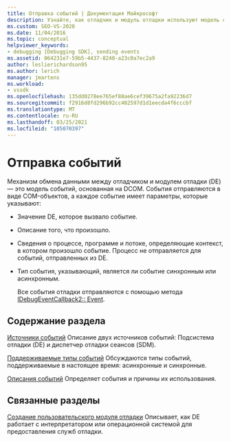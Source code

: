 ```yaml
---
title: Отправка событий | Документация Майкрософт
description: Узнайте, как отладчик и модуль отладки используют модель событий на основе DCOM. События отправляются в виде COM-объектов.
ms.custom: SEO-VS-2020
ms.date: 11/04/2016
ms.topic: conceptual
helpviewer_keywords:
- debugging [Debugging SDK], sending events
ms.assetid: 064231e7-59b5-4437-8240-a23c0a7ec2a9
author: leslierichardson95
ms.author: lerich
manager: jmartens
ms.workload:
- vssdk
ms.openlocfilehash: 135dd0278ee765ef88ae6cef39675a2fa92236d7
ms.sourcegitcommit: f2916d8fd296b92cc402597d1d1eecda4f6cccbf
ms.translationtype: MT
ms.contentlocale: ru-RU
ms.lasthandoff: 03/25/2021
ms.locfileid: "105070397"
---
```

# <a name="send-events"></a>Отправка событий
Механизм обмена данными между отладчиком и модулем отладки (DE) — это модель событий, основанная на DCOM. События отправляются в виде COM-объектов, а каждое событие имеет параметры, которые указывают:

- Значение DE, которое вызвало событие.

- Описание того, что произошло.

- Сведения о процессе, программе и потоке, определяющие контекст, в котором произошло событие. Процесс не отправляется для событий, отправленных из DE.

- Тип события, указывающий, является ли событие синхронным или асинхронным.

  Все события отладки отправляются с помощью метода [IDebugEventCallback2:: Event](../../extensibility/debugger/reference/idebugeventcallback2-event.md).

## <a name="in-this-section"></a>Содержание раздела
 [Источники событий](../../extensibility/debugger/event-sources-visual-studio-sdk.md) Описание двух источников событий: Подсистема отладки (DE) и диспетчер отладки сеансов (SDM).

 [Поддерживаемые типы событий](../../extensibility/debugger/supported-event-types.md) Обсуждаются типы событий, поддерживаемые в настоящее время: асинхронные и синхронные.

 [Описания событий](../../extensibility/debugger/event-descriptions.md) Определяет события и причины их использования.

## <a name="related-sections"></a>Связанные разделы
 [Создание пользовательского модуля отладки](../../extensibility/debugger/creating-a-custom-debug-engine.md) Описывает, как DE работает с интерпретатором или операционной системой для предоставления служб отладки.
